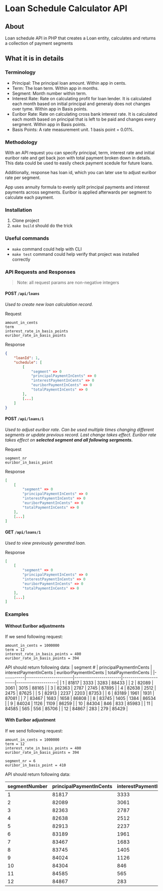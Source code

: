 # Loan Schedule Calculator API
## About
Loan schedule API in PHP that creates a Loan entity, calculates and returns a collection of payment segments
## What it is in details
### Terminology
* Principal: The principal loan amount. Within app in cents.
* Term: The loan term. Within app in months.
* Segment: Month number within term.
* Interest Rate: Rate on calculating profit for loan lender. It is calculated each month based on initial principal and generaly does not changes over tyme. Within app in Basis points.
* Euribor Rate: Rate on calculating cross bank interest rate. It is calculated each month based on principal that is left to be paid and changes every sergment. Within app in Basis points.
* Basis Points: A rate measurement unit. 1 basis point = 0.01%.
### Methodology
With an API request you can specify principal, term, interest rate and initial euribor rate and get back json with total payment broken down in details. This data could be used to easily check payment scedule for future loans.

Additionally, response has loan id, which you can later use to adjust euribor rate per segment.

App uses annuity formula to evenly split principal payments and interest payments across segments. Euribor is applied afterwards per segment to calculate each payment.

### Installation
1. Clone project 
2. `make build` should do the trick
### Useful commands
* `make` command could help with CLI 
* `make test` command could help verify that project was installed correctly
### API Requests and Responses
>  Note: all request params are non-negative integers
#### POST `/api/loans`
*Used to create new loan calculation record.*

Request
```
amount_in_cents
term
interest_rate_in_basis_points
euribor_rate_in_basis_points
```
Response
```json
{
    "loanId": 1,
    "schedule": [
        [
            "segment" => 0
            "principalPaymentInCents" => 0
            "interestPaymentInCents" => 0
            "euriborPaymentInCents" => 0
            "totalPaymentInCents" => 0
        ],
        [...]
    ]
}
```
#### POST `/api/loans/1`
*Used to adjust euribor rate. Can be used multiple times changing different segments or update previous record. Last change takes effect. Euribor rate takes effect on __selected segment and all following sergments.__*

Request
```
segment_nr
euribor_in_basis_point
```
Response
```json
[
    [
        "segment" => 0
        "principalPaymentInCents" => 0
        "interestPaymentInCents" => 0
        "euriborPaymentInCents" => 0
        "totalPaymentInCents" => 0
    ],
    [...]
]
```
#### GET `/api/loans/1`
*Used to view previously generated loan.*

Response
```json
[
    [
        "segment" => 0
        "principalPaymentInCents" => 0
        "interestPaymentInCents" => 0
        "euriborPaymentInCents" => 0
        "totalPaymentInCents" => 0
    ],
    [...]
]
```

### Examples
#### Without Euribor adjustments
If we send following request:
```
amount_in_cents = 1000000
term = 12
interest_rate_in_basis_points = 400
euribor_rate_in_basis_points = 394
```
API should return following data:
| segment # | principalPaymentInCents | interestPaymentInCents | euriborPaymentInCents | totalPaymentInCents |
|-----------|------------------------|------------------------|-----------------------|---------------------|
| 1         | 81817                  | 3333                   | 3283                  | 88433               |
| 2         | 82089                  | 3061                   | 3015                  | 88165               |
| 3         | 82363                  | 2787                   | 2745                  | 87895               |
| 4         | 82638                  | 2512                   | 2475                  | 87625               |
| 5         | 82913                  | 2237                   | 2203                  | 87353               |
| 6         | 83189                  | 1961                   | 1931                  | 87081               |
| 7         | 83467                  | 1683                   | 1658                  | 86808               |
| 8         | 83745                  | 1405                   | 1384                  | 86534               |
| 9         | 84024                  | 1126                   | 1109                  | 86259               |
| 10        | 84304                  | 846                    | 833                   | 85983               |
| 11        | 84585                  | 565                    | 556                   | 85706               |
| 12        | 84867                  | 283                    | 279                   | 85429               |


#### With Euribor adjustment
If we send following request:
```
amount_in_cents = 1000000
term = 12
interest_rate_in_basis_points = 400
euribor_rate_in_basis_points = 394
```
```
segment_nr = 6
euribor_in_basis_point = 410
```
API should return following data:

| segmentNumber | principalPaymentInCents | interestPaymentInCents | euriborPaymentInCents | totalPaymentInCents |
|---------------|-------------------------|------------------------|-----------------------|---------------------|
| 1             | 81817                   | 3333                   | 3283                  | 88433               |
| 2             | 82089                   | 3061                   | 3015                  | 88165               |
| 3             | 82363                   | 2787                   | 2745                  | 87895               |
| 4             | 82638                   | 2512                   | 2475                  | 87625               |
| 5             | 82913                   | 2237                   | 2203                  | 87353               |
| 6             | 83189                   | 1961                   | 2010                  | 87160               |
| 7             | 83467                   | 1683                   | 1725                  | 86875               |
| 8             | 83745                   | 1405                   | 1440                  | 86590               |
| 9             | 84024                   | 1126                   | 1154                  | 86304               |
| 10            | 84304                   | 846                    | 867                   | 86017               |
| 11            | 84585                   | 565                    | 579                   | 85729               |
| 12            | 84867                   | 283                    | 290                   | 85440               |
